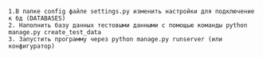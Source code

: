 	1.В папке config файле settings.py изменить настройки для подключение к бд (DATABASES)
	2. Наполнить базу данных тестовыми данными с помощью команды python manage.py create_test_data
	3. Запустить программу через python manage.py runserver (или конфигуратор)
